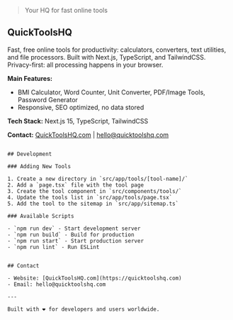> Your HQ for fast online tools

## QuickToolsHQ

Fast, free online tools for productivity: calculators, converters, text utilities, and file processors. Built with Next.js, TypeScript, and TailwindCSS. Privacy-first: all processing happens in your browser.

**Main Features:**
- BMI Calculator, Word Counter, Unit Converter, PDF/Image Tools, Password Generator
- Responsive, SEO optimized, no data stored

**Tech Stack:** Next.js 15, TypeScript, TailwindCSS

**Contact:** [QuickToolsHQ.com](https://quicktoolshq.com) | hello@quicktoolshq.com

```

## Development

### Adding New Tools

1. Create a new directory in `src/app/tools/[tool-name]/`
2. Add a `page.tsx` file with the tool page
3. Create the tool component in `src/components/tools/`
4. Update the tools list in `src/app/tools/page.tsx`
5. Add the tool to the sitemap in `src/app/sitemap.ts`

### Available Scripts

- `npm run dev` - Start development server
- `npm run build` - Build for production
- `npm run start` - Start production server
- `npm run lint` - Run ESLint


## Contact

- Website: [QuickToolsHQ.com](https://quicktoolshq.com)
- Email: hello@quicktoolshq.com

---

Built with ❤️ for developers and users worldwide.
